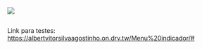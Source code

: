 <img src="https://cdn.discordapp.com/attachments/948914773754527767/951113208918319124/print_1.png">

##
Link para testes: https://albertvitorsilvaagostinho.on.drv.tw/Menu%20indicador/#
